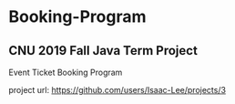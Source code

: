 # Booking-Program
## CNU 2019 Fall Java Term Project


Event Ticket Booking Program

project url: https://github.com/users/Isaac-Lee/projects/3
